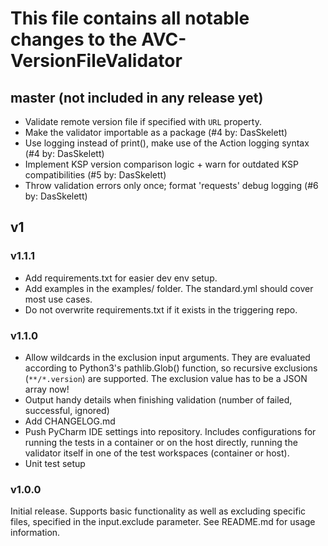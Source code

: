 # This file contains all notable changes to the AVC-VersionFileValidator

## master (not included in any release yet)
* Validate remote version file if specified with `URL` property.
* Make the validator importable as a package (#4 by: DasSkelett)
* Use logging instead of print(), make use of the Action logging syntax (#4 by: DasSkelett)
* Implement KSP version comparison logic + warn for outdated KSP compatibilities (#5 by: DasSkelett)
* Throw validation errors only once; format 'requests' debug logging (#6 by: DasSkelett)


## v1
### v1.1.1
* Add requirements.txt for easier dev env setup.
* Add examples in the examples/ folder. The standard.yml should cover most use cases.
* Do not overwrite requirements.txt if it exists in the triggering repo.

### v1.1.0
* Allow wildcards in the exclusion input arguments. They are evaluated according to Python3's pathlib.Glob() function,
    so recursive exclusions (`**/*.version`) are supported. The exclusion value has to be a JSON array now!
* Output handy details when finishing validation (number of failed, successful, ignored)
* Add CHANGELOG.md
* Push PyCharm IDE settings into repository.
    Includes configurations for running the tests in a container or on the host directly,
    running the validator itself in one of the test workspaces (container or host).
* Unit test setup

### v1.0.0
Initial release.
Supports basic functionality as well as excluding specific files, specified in the input.exclude parameter.
See README.md for usage information.
